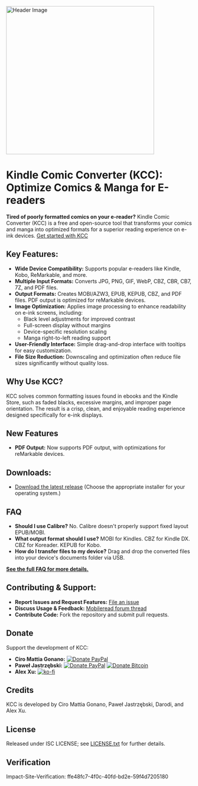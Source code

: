 <img src="header.jpg" alt="Header Image" width="400">

# Kindle Comic Converter (KCC): Optimize Comics & Manga for E-readers

**Tired of poorly formatted comics on your e-reader?** Kindle Comic Converter (KCC) is a free and open-source tool that transforms your comics and manga into optimized formats for a superior reading experience on e-ink devices.  [Get started with KCC](https://github.com/ciromattia/kcc)

## Key Features:

*   **Wide Device Compatibility:** Supports popular e-readers like Kindle, Kobo, ReMarkable, and more.
*   **Multiple Input Formats:**  Converts JPG, PNG, GIF, WebP, CBZ, CBR, CB7, 7Z, and PDF files.
*   **Output Formats:** Creates MOBI/AZW3, EPUB, KEPUB, CBZ, and PDF files.  PDF output is optimized for reMarkable devices.
*   **Image Optimization:**  Applies image processing to enhance readability on e-ink screens, including:
    *   Black level adjustments for improved contrast
    *   Full-screen display without margins
    *   Device-specific resolution scaling
    *   Manga right-to-left reading support
*   **User-Friendly Interface:** Simple drag-and-drop interface with tooltips for easy customization.
*   **File Size Reduction:**  Downscaling and optimization often reduce file sizes significantly without quality loss.

## Why Use KCC?

KCC solves common formatting issues found in ebooks and the Kindle Store, such as faded blacks, excessive margins, and improper page orientation. The result is a crisp, clean, and enjoyable reading experience designed specifically for e-ink displays.

## New Features

*   **PDF Output:**  Now supports PDF output, with optimizations for reMarkable devices.

## Downloads:

*   [Download the latest release](https://github.com/ciromattia/kcc/releases) (Choose the appropriate installer for your operating system.)

## FAQ

*   **Should I use Calibre?**  No. Calibre doesn't properly support fixed layout EPUB/MOBI.
*   **What output format should I use?** MOBI for Kindles. CBZ for Kindle DX. CBZ for Koreader. KEPUB for Kobo.
*   **How do I transfer files to my device?** Drag and drop the converted files into your device's documents folder via USB.

[**See the full FAQ for more details.**](https://github.com/ciromattia/kcc/wiki/)

## Contributing & Support:

*   **Report Issues and Request Features:** [File an issue](https://github.com/ciromattia/kcc/issues/new)
*   **Discuss Usage & Feedback:** [Mobileread forum thread](http://www.mobileread.com/forums/showthread.php?t=207461)
*   **Contribute Code:** Fork the repository and submit pull requests.

## Donate

Support the development of KCC:

*   **Ciro Mattia Gonano:**  [![Donate PayPal](https://img.shields.io/badge/Donate-PayPal-green.svg)](https://www.paypal.com/cgi-bin/webscr?cmd=_s-xclick&hosted_button_id=D8WNYNPBGDAS2)
*   **Paweł Jastrzębski:** [![Donate PayPal](https://img.shields.io/badge/Donate-PayPal-green.svg)](https://www.paypal.com/cgi-bin/webscr?cmd=_s-xclick&hosted_button_id=YTTJ4LK2JDHPS) [![Donate Bitcoin](https://img.shields.io/badge/Donate-Bitcoin-green.svg)](https://jastrzeb.ski/donate/)
*   **Alex Xu:**  [![ko-fi](https://ko-fi.com/img/githubbutton_sm.svg)](https://ko-fi.com/Q5Q41BW8HS)

## Credits

KCC is developed by Ciro Mattia Gonano, Paweł Jastrzębski, Darodi, and Alex Xu.

## License
Released under ISC LICENSE; see [LICENSE.txt](./LICENSE.txt) for further details.

## Verification
Impact-Site-Verification: ffe48fc7-4f0c-40fd-bd2e-59f4d7205180